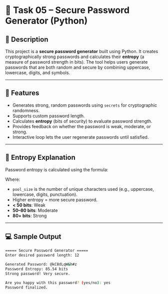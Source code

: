 # 🔐 Task 05 – Secure Password Generator (Python)

## 📌 Description

This project is a **secure password generator** built using Python. It creates cryptographically strong passwords and calculates their **entropy** (a measure of password strength in bits). The tool helps users generate passwords that are both random and secure by combining uppercase, lowercase, digits, and symbols.

---

## 🔑 Features

- Generates strong, random passwords using `secrets` for cryptographic randomness.
- Supports custom password length.
- Calculates **entropy** (bits of security) to evaluate password strength.
- Provides feedback on whether the password is weak, moderate, or strong.
- Interactive loop lets the user regenerate passwords until satisfied.

---

## 🧮 Entropy Explanation

Password entropy is calculated using the formula:

Where:
- `pool_size` is the number of unique characters used (e.g., uppercase, lowercase, digits, punctuation).
- Higher entropy = more secure password.
- **< 50 bits**: Weak  
- **50–80 bits**: Moderate  
- **80+ bits**: Strong

---

## 💻 Sample Output

```bash
===== Secure Password Generator =====
Enter desired password length: 12

Generated Password: @kC8dLqW&h#z
Password Entropy: 85.54 bits
Strong password! Very secure.

Are you happy with this password? (yes/no): yes
Password finalized.
